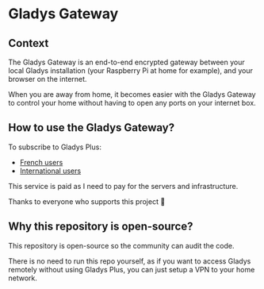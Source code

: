 # Gladys Gateway

## Context

The Gladys Gateway is an end-to-end encrypted gateway between your local Gladys installation (your Raspberry Pi at home for example), and your browser on the internet.

When you are away from home, it becomes easier with the Gladys Gateway to control your home without having to open any ports on your internet box.

## How to use the Gladys Gateway?

To subscribe to Gladys Plus:

- [French users](https://gladysassistant.com/fr/plus/)
- [International users](https://gladysassistant.com/plus/)

This service is paid as I need to pay for the servers and infrastructure.

Thanks to everyone who supports this project 🙏

## Why this repository is open-source?

This repository is open-source so the community can audit the code.

There is no need to run this repo yourself, as if you want to access Gladys remotely without using Gladys Plus, you can just setup a VPN to your home network.

